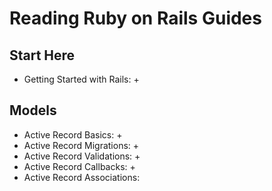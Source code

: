 # Reading Ruby on Rails Guides
## Start Here
* Getting Started with Rails: +

## Models
* Active Record Basics: +
* Active Record Migrations: +
* Active Record Validations: +
* Active Record Callbacks: +
* Active Record Associations: 
